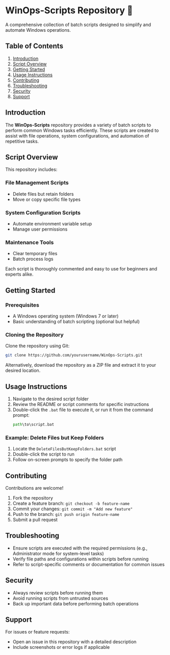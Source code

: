 # WinOps-Scripts Repository 📂

A comprehensive collection of batch scripts designed to simplify and automate Windows operations.

## Table of Contents
1. [Introduction](#introduction)
2. [Script Overview](#script-overview)
3. [Getting Started](#getting-started)
4. [Usage Instructions](#usage-instructions)
5. [Contributing](#contributing)
6. [Troubleshooting](#troubleshooting)
7. [Security](#security)
8. [Support](#support)

## Introduction
The **WinOps-Scripts** repository provides a variety of batch scripts to perform common Windows tasks efficiently. These scripts are created to assist with file operations, system configurations, and automation of repetitive tasks.

## Script Overview
This repository includes:

### File Management Scripts
- Delete files but retain folders
- Move or copy specific file types

### System Configuration Scripts
- Automate environment variable setup
- Manage user permissions

### Maintenance Tools
- Clear temporary files
- Batch process logs

Each script is thoroughly commented and easy to use for beginners and experts alike.

## Getting Started

### Prerequisites
- A Windows operating system (Windows 7 or later)
- Basic understanding of batch scripting (optional but helpful)

### Cloning the Repository
Clone the repository using Git:
```bash
git clone https://github.com/yourusername/WinOps-Scripts.git
```

Alternatively, download the repository as a ZIP file and extract it to your desired location.

## Usage Instructions
1. Navigate to the desired script folder
2. Review the README or script comments for specific instructions
3. Double-click the `.bat` file to execute it, or run it from the command prompt:
   ```cmd
   path\to\script.bat
   ```

### Example: Delete Files but Keep Folders
1. Locate the `DeleteFilesButKeepFolders.bat` script
2. Double-click the script to run
3. Follow on-screen prompts to specify the folder path

## Contributing
Contributions are welcome!

1. Fork the repository
2. Create a feature branch: `git checkout -b feature-name`
3. Commit your changes: `git commit -m "Add new feature"`
4. Push to the branch: `git push origin feature-name`
5. Submit a pull request

## Troubleshooting
- Ensure scripts are executed with the required permissions (e.g., Administrator mode for system-level tasks)
- Verify file paths and configurations within scripts before running
- Refer to script-specific comments or documentation for common issues

## Security
- Always review scripts before running them
- Avoid running scripts from untrusted sources
- Back up important data before performing batch operations

## Support
For issues or feature requests:
- Open an issue in this repository with a detailed description
- Include screenshots or error logs if applicable